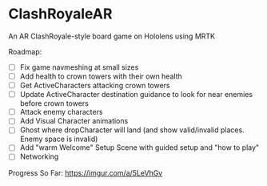 # ClashRoyaleAR
An AR ClashRoyale-style board game on Hololens using MRTK

Roadmap:  
- [ ] Fix game navmeshing at small sizes  
- [ ] Add health to crown towers with their own health  
- [ ] Get ActiveCharacters attacking crown towers  
- [ ] Update ActiveCharacter destination guidance to look for near enemies before crown towers  
- [ ] Attack enemy characters  
- [ ] Add Visual Character animations  
- [ ] Ghost where dropCharacter will land (and show valid/invalid places. Enemy space is invalid)  
- [ ] Add "warm Welcome" Setup Scene with guided setup and "how to play"
- [ ] Networking  

Progress So Far: https://imgur.com/a/5LeVhGv
